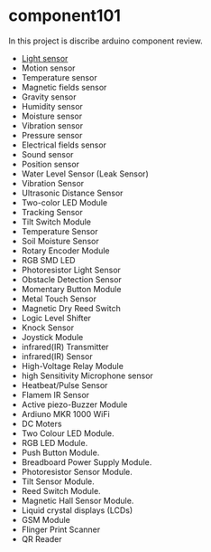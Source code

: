 # component101

In this project is discribe  arduino component review.

- [Light  sensor](https://github.com/RPSTD/component101/tree/main/light%20sensor)
- Motion  sensor
- Temperature  sensor
- Magnetic fields  sensor
- Gravity  sensor
- Humidity  sensor
- Moisture  sensor
- Vibration  sensor
- Pressure  sensor
- Electrical fields sensor
- Sound sensor
- Position sensor
- Water Level Sensor (Leak Sensor)
- 	Vibration Sensor
- Ultrasonic Distance Sensor
- Two-color LED Module
- Tracking Sensor
- Tilt Switch Module
- Temperature Sensor
- Soil Moisture Sensor
- Rotary Encoder Module
- RGB SMD LED
- Photoresistor Light Sensor
- 	Obstacle Detection Sensor
- 	Momentary Button Module
- Metal Touch Sensor
- 	Magnetic Dry Reed Switch
- Logic Level Shifter
- 	Knock Sensor
-	Joystick Module
- infrared(IR) Transmitter
- infrared(IR) Sensor
- High-Voltage Relay Module
- high Sensitivity Microphone sensor
- Heatbeat/Pulse Sensor
- Flamem IR Sensor
- Active piezo-Buzzer Module
- Ardiuno MKR 1000 WiFi
- DC Moters
- Two Colour LED Module.
- RGB LED Module.
- Push Button Module.
- Breadboard Power Supply Module.
- Photoresistor Sensor Module.
- Tilt Sensor Module.
- Reed Switch Module.
- Magnetic Hall Sensor Module.
- Liquid crystal displays (LCDs)
- GSM Module
- Flinger Print Scanner
- QR Reader
